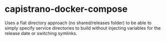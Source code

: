 # capistrano-docker-compose

Uses a flat directory approach (no shared/releases folder) to be able to simply specify service directories to build without injecting variables for the release date or switching symlinks.
